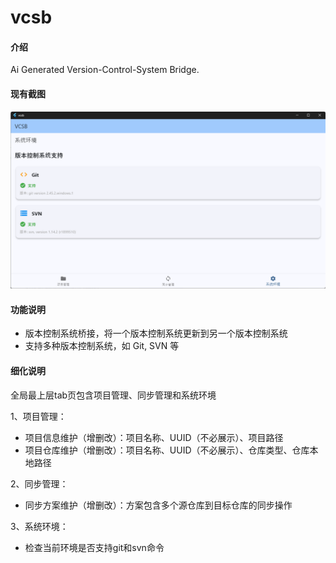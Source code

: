 # vcsb

#### 介绍

Ai Generated Version-Control-System Bridge.

#### 现有截图

![image](./snapshot.png)
#### 功能说明

- 版本控制系统桥接，将一个版本控制系统更新到另一个版本控制系统
- 支持多种版本控制系统，如 Git, SVN 等

#### 细化说明

全局最上层tab页包含项目管理、同步管理和系统环境

1、项目管理：

- 项目信息维护（增删改）：项目名称、UUID（不必展示）、项目路径
- 项目仓库维护（增删改）：项目名称、UUID（不必展示）、仓库类型、仓库本地路径
  
2、同步管理：

- 同步方案维护（增删改）：方案包含多个源仓库到目标仓库的同步操作
  
3、系统环境：

- 检查当前环境是否支持git和svn命令